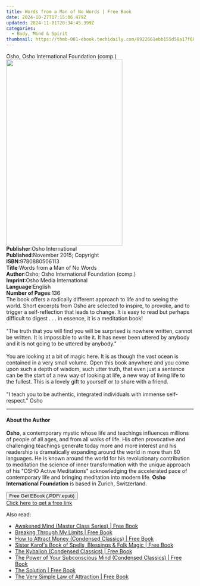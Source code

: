 ```yaml
---
title: Words from a Man of No Words | Free Book
date: 2024-10-27T17:15:06.479Z
updated: 2024-11-01T20:34:45.399Z
categories:
  - Body, Mind & Spirit
thumbnail: https://thmb-001-ebook.techidaily.com/8922661ebb155d58a17f6829b124188229258714554edd73ea110ef11459446c.jpg
---
```

<main id="book-container">
  <div class="flex flex-col">
    <div class="book-brief flex-1 py-6 px-4 sm:p-6 md:py-10 md:px-8">
      <!-- brief-->
      <div class="book-brief-main">
        Osho, Osho International Foundation (comp.)
      </div>
    </div>
    <div
      class="book-meta-info flex-1 grid gap-4 col-start-1 col-end-3 row-start-1 sm:mb-6 sm:grid-cols-4 lg:gap-6 lg:col-start-2 lg:row-end-6 lg:row-span-6 lg:mb-0"
    >
      <div
        class="book-meta-info-left place-content-center mt-4 p-4 text-sm leading-6 col-start-2 col-span-2 dark:text-slate-400"
      >
        <img
          class="w-full h-500 object-cover rounded-lg sm:h-255 sm:col-span-2 lg:col-span-full"
          src="https://img-001-ebook.techidaily.com/b479f95ebfa06a6724254242bf40327369b622d78aa81da3c36ecb0a70083da3.jpg"
          alt=""
          width="312"
          height="500"
        />
      </div>
      <div
        class="book-meta-info-right mt-2 col-start-1 row-start-2 col-span-3 self-center"
      >
        <!-- meta data  -->
        <div class="flex flex-col px-4 md:px-8">
          <div class="flex-1">
            <strong>Publisher</strong>:<span class="px-2"
              >Osho International</span
            >
          </div>
          <div class="flex-1">
            <strong>Published</strong>:<span class="px-2"
              >November 2015; Copyright</span
            >
          </div>
          <div class="flex-1">
            <strong>ISBN</strong>:<span class="px-2">9780880506113</span>
          </div>
          <div class="flex-1">
            <strong>Title</strong>:<span class="px-2"
              >Words from a Man of No Words</span
            >
          </div>
          <div class="flex-1">
            <strong>Author</strong>:<span class="px-2"
              >Osho; Osho International Foundation (comp.)</span
            >
          </div>
          <div class="flex-1">
            <strong>Imprint</strong>:<span class="px-2"
              >Osho Media International</span
            >
          </div>
          <div class="flex-1">
            <strong>Language</strong>:<span class="px-2">English</span>
          </div>
          <div class="flex-1">
            <strong>Number of Pages</strong>:<span class="px-2">136</span>
          </div>
        </div>
      </div>
    </div>
    <div class="book-description flex-1 py-6 px-4 sm:p-6 md:py-10 md:px-8">
      <div class="book-description-main">
        <div accordion-content="" id="description">
          The book offers a radically different approach to life and to seeing
          the world. Short excerpts from Osho are selected to inspire, to
          provoke, and to trigger a self-reflection that leads to change. It is
          easy to read but perhaps difficult to digest . . . in essence, it is a
          meditation book!<br /><br />"The truth that you will find you will be
          surprised is nowhere written, cannot be written. It is impossible to
          write it. It has never been uttered by anybody and it is not going to
          be uttered by anybody."<br /><br />You are looking at a bit of magic
          here. It is as though the vast ocean is contained in a very small
          volume. Open this book anywhere and you come upon such a depth of
          wisdom, such utter truth, that even just a sentence can be the start
          of a new way of looking at life, a new way of living life to the
          fullest. This is a lovely gift to yourself or to share with a
          friend.<br /><br />"I teach you to be authentic, integrated
          individuals with immense self-respect." Osho
        </div>
        <div class="accordion-fader"></div>
      </div>
    </div>
    <div class="book-excerpts flex-1 py-6 px-4 sm:p-6 md:py-10 md:px-8">
      <!-- excerpts-->
      <div class="book-excerpts-main">
        <hr />
        <h4 class="placeholder placeholder-heading">
          <span>About the Author</span>
        </h4>
        <p>
          <b>Osho</b>, a contemporary mystic whose life and teachings influences
          millions of people of all ages, and from all walks of life. His often
          provocative and challenging teachings generate today more and more
          interest and his readership is dramatically expanding around the world
          in more than 60 languages. He is known around the world for his
          revolutionary contribution to meditation the science of inner
          transformation with the unique approach of his "OSHO Active
          Meditations" acknowledging the accelerated pace of contemporary life
          and bringing meditation into modern life.
          <b>Osho International Foundation</b> is based in Zurich, Switzerland.
        </p>
      </div>
    </div>
    <div
      class="book-about-author flex-1 py-6 px-4 sm:p-6 md:py-10 md:px-8"
    ></div>
    <div class="book-free-get flex-1 py-6 px-4 sm:p-6 md:py-10 md:px-8">
      <button
        id="btn-free-get"
        class="bg-blue-500 hover:bg-blue-700 text-white font-bold py-2 px-4 rounded"
      >
        Free Get EBook (.PDF/.epub)
      </button>
      <div id="countdown-display" class="px-2 text-lg mt-2"></div>
      <a
        id="free-link"
        class="hidden bg-blue-500 hover:bg-blue-700 text-white font-bold py-2 px-4 rounded"
        href="https://www.ebooks.com/en-us/book/96476517/words-from-a-man-of-no-words/osho/"
        target="_blank"
        >Click here to get a free link</a
      >
    </div>
    <script>
      let countdownTime = 0;
      let countdownInterval = null;
      document
        .getElementById('btn-free-get')
        .addEventListener('click', startCountdown);
      function startCountdown() {
        countdownTime = new Date().getTime() + 60000 * 3;
        countdownInterval = setInterval(updateCountdown, 1000);
        document.getElementById('btn-free-get').disabled = true;
        document
          .getElementById('btn-free-get')
          .classList.add('bg-gray-500', 'cursor-not-allowed');
      }
      function updateCountdown() {
        let currentTime = new Date().getTime();
        let timeLeft = countdownTime - currentTime;
        let secondsLeft = Math.floor(timeLeft / 1000);
        document.getElementById('countdown-display').innerHTML =
          `Remaining time: ${secondsLeft} seconds.`;
        if (secondsLeft <= 0) {
          clearInterval(countdownInterval);
          document.getElementById('btn-free-get').classList.add('hidden');
          document.getElementById('free-link').classList.remove('hidden');
          document.getElementById('countdown-display').innerHTML = '';
        }
      }
    </script>
  </div>
</main>

<ins class="adsbygoogle"
      style="display:block"
      data-ad-client="ca-pub-7571918770474297"
      data-ad-slot="8358498916"
      data-ad-format="auto"
      data-full-width-responsive="true"></ins>
    

<span class="atpl-alsoreadstyle">Also read:</span>
<div><ul>
<li><a href="https://novels-ebooks.techidaily.com/138620346-9781722520090-awakened-mind-master-class-series/"><u>Awakened Mind (Master Class Series) | Free Book</u></a></li>
<li><a href="https://novels-ebooks.techidaily.com/138620328-9781722520489-breakng-through-my-limits/"><u>Breakng Through My Limits | Free Book</u></a></li>
<li><a href="https://novels-ebooks.techidaily.com/138620403-9781722520120-how-to-attract-money-condensed-classics/"><u>How to Attract Money (Condensed Classics) | Free Book</u></a></li>
<li><a href="https://novels-ebooks.techidaily.com/138620189-9781633410978-sister-karols-book-of-spells-blessings-folk-magic/"><u>Sister Karol's Book of Spells, Blessings & Folk Magic | Free Book</u></a></li>
<li><a href="https://novels-ebooks.techidaily.com/138620388-9781722520281-the-kybalion-condensed-classics/"><u>The Kybalion (Condensed Classics) | Free Book</u></a></li>
<li><a href="https://novels-ebooks.techidaily.com/138620397-9781722520243-the-power-of-your-subconscious-mind-condensed-classics/"><u>The Power of Your Subconscious Mind (Condensed Classics) | Free Book</u></a></li>
<li><a href="https://novels-ebooks.techidaily.com/138620393-9781722520939-the-solution/"><u>The Solution | Free Book</u></a></li>
<li><a href="https://novels-ebooks.techidaily.com/138620395-9781722520748-the-very-simple-law-of-attraction/"><u>The Very Simple Law of Attraction | Free Book</u></a></li>
</ul></div>


